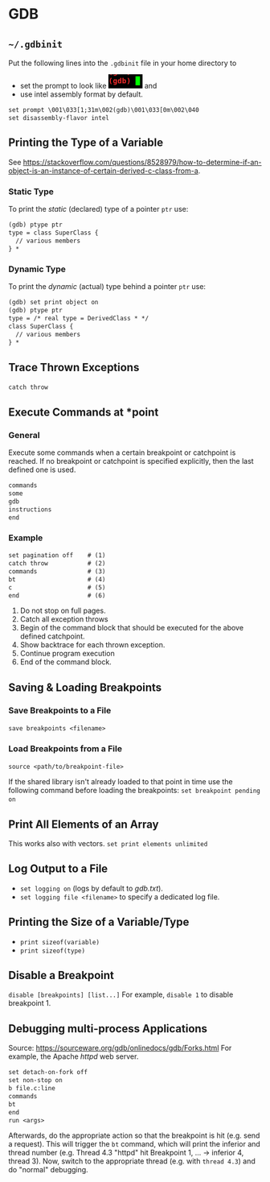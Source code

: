 <!-- TITLE: Debugging -->
<!-- SUBTITLE: Tips & Tricks for Debugging -->

# GDB
## `~/.gdbinit`
Put the following lines into the `.gdbinit` file in your home directory to
* set the prompt to look like ![gdb prompt](/uploads/gdb-prompt.png "gdb prompt") and 
* use intel assembly format
by default.
```text
set prompt \001\033[1;31m\002(gdb)\001\033[0m\002\040
set disassembly-flavor intel
```

## Printing the Type of a Variable
See https://stackoverflow.com/questions/8528979/how-to-determine-if-an-object-is-an-instance-of-certain-derived-c-class-from-a.

### Static Type
To print the *static* (declared) type of a pointer `ptr` use:
```text
(gdb) ptype ptr
type = class SuperClass {
  // various members
} *
```

### Dynamic Type
To print the *dynamic* (actual) type behind a pointer `ptr` use:
```text
(gdb) set print object on
(gdb) ptype ptr
type = /* real type = DerivedClass * */
class SuperClass {
  // various members
} *
```

## Trace Thrown Exceptions
`catch throw`

## Execute Commands at \*point
### General
Execute some commands when a certain breakpoint or catchpoint is reached. If no breakpoint or catchpoint is specified explicitly, then the last defined one is used.

```text
commands
some      
gdb
instructions
end
```

### Example

```text
set pagination off    # (1)
catch throw           # (2)
commands              # (3)
bt                    # (4)
c                     # (5)
end                   # (6)
```

1. Do not stop on full pages.
2. Catch all exception throws
3. Begin of the command block that should be executed for the above defined catchpoint.
4. Show backtrace for each thrown exception.
5. Continue program execution
6. End of the command block.

## Saving & Loading Breakpoints
### Save Breakpoints to a File
`save breakpoints <filename>`

### Load Breakpoints from a File
`source <path/to/breakpoint-file>`

If the shared library isn't already loaded to that point in time use the following command before loading the breakpoints:
`set breakpoint pending on`

## Print All Elements of an Array
This works also with vectors.
`set print elements unlimited`

## Log Output to a File
* `set logging on` (logs by default to *gdb.txt*).
* `set logging file <filename>` to specify a dedicated log file.

## Printing the Size of a Variable/Type
* `print sizeof(variable)`
* `print sizeof(type)`

## Disable a Breakpoint
`disable [breakpoints] [list...]`
For example, `disable 1` to disable breakpoint 1.

## Debugging multi-process Applications
Source: https://sourceware.org/gdb/onlinedocs/gdb/Forks.html
For example, the Apache *httpd* web server.

```text
set detach-on-fork off
set non-stop on
b file.c:line
commands
bt
end
run <args>
```

Afterwards, do the appropriate action so that the breakpoint is hit (e.g. send a request). This will trigger the `bt` command, which will print the inferior and thread number (e.g. Thread 4.3 "httpd" hit Breakpoint 1, ... -> inferior 4, thread 3). Now, switch to the appropriate thread (e.g. with `thread 4.3`) and do "normal" debugging.